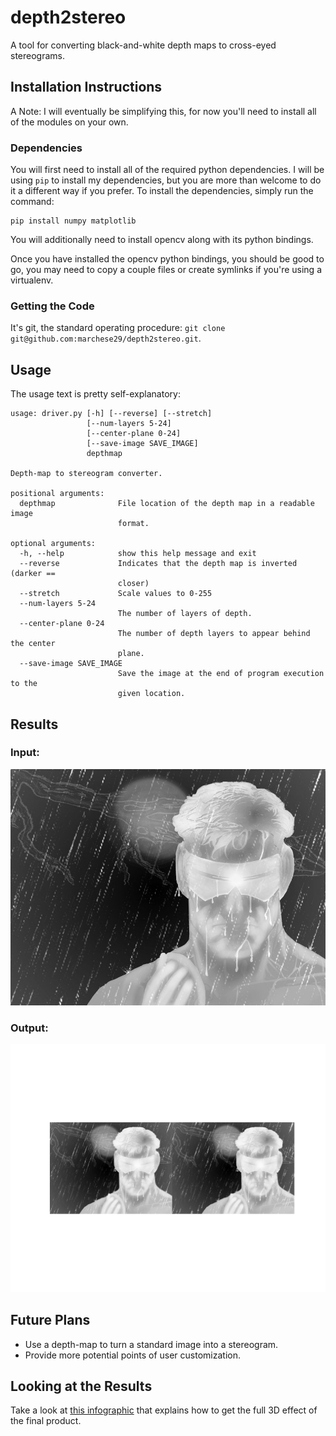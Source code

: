 # depth2stereo
A tool for converting black-and-white depth maps to cross-eyed stereograms.

## Installation Instructions
A Note: I will eventually be simplifying this, for now you'll need to install all of the modules on
your own.
### Dependencies
You will first need to install all of the required python dependencies.  I will be using `pip` to install my dependencies, but you are more than welcome to do it a different way if you prefer.  To install the dependencies, simply run the command:
```
pip install numpy matplotlib
```
You will additionally need to install opencv along with its python bindings.

Once you have installed the opencv python bindings, you should be good to go, you may need to copy a couple files or create symlinks if you're using a virtualenv.
### Getting the Code
It's git, the standard operating procedure: `git clone git@github.com:marchese29/depth2stereo.git`.

## Usage
The usage text is pretty self-explanatory:
```
usage: driver.py [-h] [--reverse] [--stretch]
                 [--num-layers 5-24]
                 [--center-plane 0-24]
                 [--save-image SAVE_IMAGE]
                 depthmap

Depth-map to stereogram converter.

positional arguments:
  depthmap              File location of the depth map in a readable image
                        format.

optional arguments:
  -h, --help            show this help message and exit
  --reverse             Indicates that the depth map is inverted (darker ==
                        closer)
  --stretch             Scale values to 0-255
  --num-layers 5-24
                        The number of layers of depth.
  --center-plane 0-24
                        The number of depth layers to appear behind the center
                        plane.
  --save-image SAVE_IMAGE
                        Save the image at the end of program execution to the
                        given location.
```

## Results
### Input:
![cyclops depth map](https://github.com/marchese29/depth2stereo/blob/master/examples/cyclops.jpg)
### Output:
![cyclops depth map](https://github.com/marchese29/depth2stereo/blob/master/examples/cyclops_result.png)

## Future Plans
* Use a depth-map to turn a standard image into a stereogram.
* Provide more potential points of user customization.

## Looking at the Results
Take a look at [this infographic](http://www.neilcreek.com/2008/02/28/how-to-see-3d-photos/) that explains how to get the full 3D effect of the final product.

